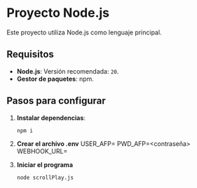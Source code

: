 # Proyecto Node.js

Este proyecto utiliza Node.js como lenguaje principal.

## Requisitos

- **Node.js**: Versión recomendada: `20`.
- **Gestor de paquetes**: npm.

## Pasos para configurar

1. **Instalar dependencias**:
   ```bash
   npm i
    ```

2. **Crear el archivo .env**
    USER_AFP=<usuario de afp>
    PWD_AFP=<contraseña>
    WEBHOOK_URL=<webhook de make>

3. **Iniciar el programa**
    ```nodejs
    node scrollPlay.js
    ```